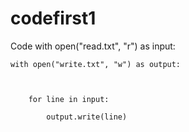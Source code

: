 # codefirst1

Code
with open("read.txt", "r") as input:

   

    with open("write.txt", "w") as output:

       

        for line in input:

            output.write(line)


            
